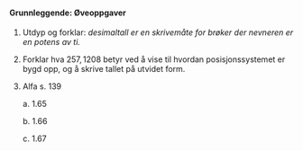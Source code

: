 #### Grunnleggende:  Øveoppgaver

1. Utdyp og forklar: _desimaltall er en skrivemåte for brøker der
   nevneren er en potens av ti._

2. Forklar hva $257,1208$ betyr ved å vise til hvordan
   posisjonssystemet er bygd opp, og å skrive tallet på utvidet form.

3. Alfa s. 139

   a. 1.65

   b. 1.66

   c. 1.67

